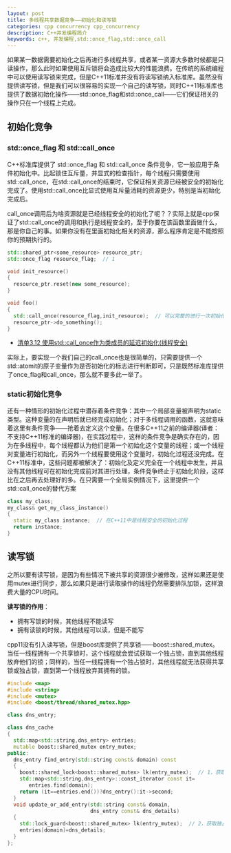 ```yaml
---
layout: post
title: 多线程共享数据竞争——初始化和读写锁
categories: cpp concurrency cpp_concurrency
description: C++并发编程简介
keywords: c++, 并发编程,std::once_flag,std::once_call
---
```



如果某一数据需要初始化之后再进行多线程共享，或者某一资源大多数时候都是只读操作，那么此时如果使用互斥锁将会造成比较大的性能浪费。在传统的系统编程中可以使用读写锁来完成，但是C++11标准并没有将读写锁纳入标准库。虽然没有提供读写锁，但是我们可以很容易的实现一个自己的读写锁，同时C++11标准库也提供了数据初始化操作——std::once_flag和std::once_call——它们保证相关的操作只在一个线程上完成。

## 初始化竞争

### std::once_flag 和 std::call_once

C++标准库提供了 std::once_flag 和 std::call_once 条件竞争，它一般应用于条件初始化中。比起锁住互斥量，并显式的检查指针，每个线程只需要使用std::call_once，在std::call_once的结束时，它保证相关资源已经被安全的初始化完成了。使用std::call_once比显式使用互斥量消耗的资源更少，特别是当初始化完成后。

call_once调用后为啥资源就是已经线程安全的初始化了呢？？实际上就是cpp保证了std::call_once的调用和执行是线程安全的，至于你要在该函数里面做什么，那是你自己的事。如果你没有在里面初始化相关的资源，那么程序肯定是不能按照你的预期执行的。

```cpp
std::shared_ptr<some_resource> resource_ptr;
std::once_flag resource_flag;  // 1

void init_resource()
{
  resource_ptr.reset(new some_resource);
}

void foo()
{
  std::call_once(resource_flag,init_resource);  // 可以完整的进行一次初始化
  resource_ptr->do_something();
}
```
- [清单3.12 使用std::call_once作为类成员的延迟初始化(线程安全)](http://shouce.jb51.net/cpp_concurrency_in_action/content/chapter3/3.3-chinese.html)

实际上，要实现一个我们自己的call_once也是很简单的，只需要提供一个std::atomit<bool>的原子变量作为是否初始化的标志进行判断即可，只是既然标准库提供了once_flag和call_once，那么就不要多此一举了。

### static初始化竞争

还有一种情形的初始化过程中潜存着条件竞争：其中一个局部变量被声明为static类型。这种变量的在声明后就已经完成初始化；对于多线程调用的函数，这就意味着这里有条件竞争——抢着去定义这个变量。在很多C++11之前的编译器(译者：不支持C++11标准的编译器)，在实践过程中，这样的条件竞争是确实存在的，因为在多线程中，每个线程都认为他们是第一个初始化这个变量的线程；或一个线程对变量进行初始化，而另外一个线程要使用这个变量时，初始化过程还没完成。在C++11标准中，这些问题都被解决了：初始化及定义完全在一个线程中发生，并且没有其他线程可在初始化完成前对其进行处理，条件竞争终止于初始化阶段，这样比在之后再去处理好的多。在只需要一个全局实例情况下，这里提供一个std::call_once的替代方案

```cpp
class my_class;
my_class& get_my_class_instance()
{
  static my_class instance;  // 在C++11中是线程安全的初始化过程
  return instance;
}
```

## 读写锁

之所以要有读写锁，是因为有些情况下被共享的资源很少被修改，这样如果还是使用mutex进行同步，那么如果只是进行读取操作的线程仍然需要排队加锁，这样浪费大量的CPU时间。

**读写锁的作用**：
- 拥有写锁的时候，其他线程不能读写
- 拥有读锁的时候，其他线程可以读，但是不能写

cpp11没有引入读写锁，但是boost库提供了共享锁——boost::shared_mutex。当任一线程拥有一个共享锁时，这个线程就会尝试获取一个独占锁，直到其他线程放弃他们的锁；同样的，当任一线程拥有一个独占锁时，其他线程就无法获得共享锁或独占锁，直到第一个线程放弃其拥有的锁。

```cpp
#include <map>
#include <string>
#include <mutex>
#include <boost/thread/shared_mutex.hpp>

class dns_entry;

class dns_cache
{
  std::map<std::string,dns_entry> entries;
  mutable boost::shared_mutex entry_mutex;
public:
  dns_entry find_entry(std::string const& domain) const
  {
    boost::shared_lock<boost::shared_mutex> lk(entry_mutex);  // 1，获取共享锁，其他程序仍然可以调用find_entry并且不会阻塞，但是如果调用update_or_add_entry则会阻塞
    std::map<std::string,dns_entry>::const_iterator const it=
       entries.find(domain);
    return (it==entries.end())?dns_entry():it->second;
  }
  void update_or_add_entry(std::string const& domain,
                           dns_entry const& dns_details)
  {
    std::lock_guard<boost::shared_mutex> lk(entry_mutex);  // 2，获取独占锁，其他程序不管调用find_entry还是update_or_add_entry都会阻塞直到更新完毕
    entries[domain]=dns_details;
  }
};
```